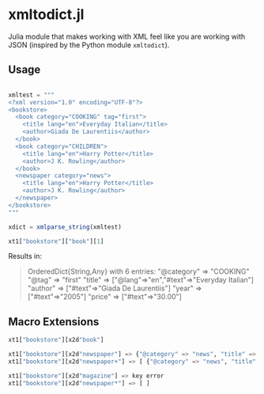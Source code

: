 # xmltodict.jl

Julia module that makes working with XML feel like you are working with JSON (inspired by the Python module `xmltodict`).

## Usage

```julia

xmltest = """
<?xml version="1.0" encoding="UTF-8"?>
<bookstore>
  <book category="COOKING" tag="first">
    <title lang="en">Everyday Italian</title>
    <author>Giada De Laurentiis</author>
  </book>
  <book category="CHILDREN">
    <title lang="en">Harry Potter</title>
    <author>J K. Rowling</author>
  </book>
  <newspaper category="news">
    <title lang="en">Harry Potter</title>
    <author>J K. Rowling</author>
  </newspaper>
</bookstore>
"""

xdict = xmlparse_string(xmltest)
```

```julia
xt1["bookstore"]["book"][1] 
```

Results in:

> OrderedDict{String,Any} with 6 entries:
>  "@category" => "COOKING"
>  "@tag"      => "first"
>  "title"     => ["@lang"=>"en","#text"=>"Everyday Italian"]
>  "author"    => ["#text"=>"Giada De Laurentiis"]
>  "year"      => ["#text"=>"2005"]
>  "price"     => ["#text"=>"30.00"]

## Macro Extensions


```julia
xt1["bookstore"][x2d"book"] 
```

```julia
xt1["bookstore"][x2d"newspaper"] => {"@category" => "news", "title" => { ... }, ... }
xt1["bookstore"][x2d"newspaper+"] => [ {"@category" => "news", "title" => { ... }, ... }, ]
```


```julia
xt1["bookstore"][x2d"magazine"] => key error
xt1["bookstore"][x2d"newspaper*"] => [ ] 
```

